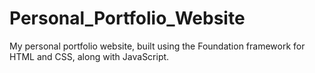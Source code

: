 # Personal_Portfolio_Website
My personal portfolio website, built using the Foundation framework for HTML and CSS, along with JavaScript. 
